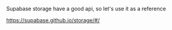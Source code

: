 Supabase storage have a good api, so let's use it as a reference

https://supabase.github.io/storage/#/
